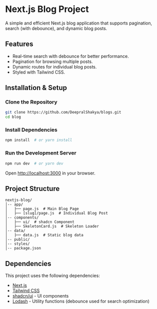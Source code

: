 # Next.js Blog Project

A simple and efficient Next.js blog application that supports pagination, search (with debounce), and dynamic blog posts.

## Features

- Real-time search with debounce for better performance.
- Pagination for browsing multiple posts.
- Dynamic routes for individual blog posts.
- Styled with Tailwind CSS.

## Installation & Setup

### Clone the Repository
```sh
git clone https://github.com/DeepralShakya/blogs.git
cd blog
```

### Install Dependencies
```sh
npm install  # or yarn install
```

### Run the Development Server
```sh
npm run dev  # or yarn dev
```
Open [http://localhost:3000](http://localhost:3000) in your browser.

## Project Structure

```
nextjs-blog/
│-- app/
│   ├── page.js  # Main Blog Page
│   ├── [slug]/page.js  # Individual Blog Post
│-- components/
│   ├── ui/  # shadcn Component
│   ├── SkeletonCard.js  # Skeleton Loader
│-- data/
│   ├── data.js  # Static blog data
│-- public/
│-- styles/
│-- package.json
```

## Dependencies

This project uses the following dependencies:

- [Next.js](https://nextjs.org/)
- [Tailwind CSS](https://tailwindcss.com/)
- [shadcn/ui](https://ui.shadcn.com/) - UI components
- [Lodash](https://lodash.com/) - Utility functions (debounce used for search optimization)

